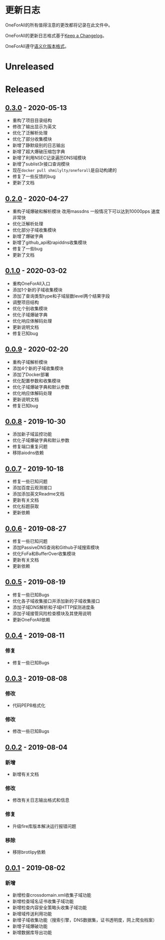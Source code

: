 # 更新日志
OneForAll的所有值得注意的更改都将记录在此文件中。

OneForAll的更新日志格式基于[Keep a Changelog](https://keepachangelog.com/zh-CN/1.0.0/)。

OneForAll遵守[语义化版本格式](https://semver.org/)。

# Unreleased

# Released
## [0.3.0](https://github.com/shmilylty/oneforall/releases/tag/v0.3.0) - 2020-05-13
- 重构了项目目录结构
- 修改了输出显示为英文
- 优化了泛解析处理
- 优化了部分收集模块
- 新增了静默级别的日志输出
- 新增了超大爆破压缩包字典
- 新增了利用NSEC记录遍历DNS域模块
- 新增了sublist3r接口查询模块
- 现在`docker pull shmilylty/oneforall`是自动构建的
- 修复了一些反馈的bug
- 更新了文档

## [0.2.0](https://github.com/shmilylty/oneforall/releases/tag/v0.2.0) - 2020-04-27
- 重构子域爆破和解析模块 改用massdns 一般情况下可以达到10000pps 速度非常快
- 优化泛解析处理
- 优化部分子域收集模块
- 新增了爆破字典
- 新增了github_api和rapiddns收集模块
- 修复了一些bug
- 更新了文档

## [0.1.0](https://github.com/shmilylty/oneforall/releases/tag/v0.1.0) - 2020-03-02
- 重构OneForAll入口
- 添加1个新的子域收集模块
- 添加了查询类型type和子域层数level两个结果字段
- 调整项目结构
- 优化个别收集模块
- 优化子域爆破字典
- 优化响应体解码处理
- 更新说明文档
- 修复已知bug

## [0.0.9](https://github.com/shmilylty/oneforall/releases/tag/v0.0.9) - 2020-02-20
- 重构子域解析模块
- 添加4个新的子域收集模块
- 添加了Docker部署
- 优化配置参数和收集模块
- 优化子域爆破字典和默认参数
- 优化响应体解码处理
- 更新说明文档
- 修复已知bug

## [0.0.8](https://github.com/shmilylty/oneforall/releases/tag/v0.0.8) - 2019-10-30
- 添加新子域监控功能
- 优化子域爆破字典和默认参数
- 修复端口重复问题
- 移除aiodns依赖

## [0.0.7](https://github.com/shmilylty/oneforall/releases/tag/v0.0.7) - 2019-10-18
- 修复一些已知问题
- 添加百度云观测接口
- 添加添加英文Readme文档
- 更新有关文档
- 优化标题获取
- 更新依赖

## [0.0.6](https://github.com/shmilylty/oneforall/releases/tag/v0.0.6) - 2019-08-27
- 修复一些已知问题
- 添加PassiveDNS查询和Github子域搜索模块
- 优化FoFa和BufferOver收集模块
- 更新有关文档
- 更新依赖

## [0.0.5](https://github.com/shmilylty/oneforall/releases/tag/v0.0.5) - 2019-08-19
- 修复一些已知Bugs
- 优化各子域收集接口并添加新的子域收集接口
- 添加子域DNS解析和子域HTTP探测进度条
- 添加子域接管风险检查模块及其使用说明
- 更新OneForAll依赖

## [0.0.4](https://github.com/shmilylty/oneforall/releases/tag/v0.0.4) - 2019-08-11
### 修复
- 修复一些已知Bugs

## [0.0.3](https://github.com/shmilylty/oneforall/releases/tag/v0.0.3) - 2019-08-08
### 修改
- 代码PEP8格式化
### 修改
- 修改一些已知Bugs

## [0.0.2](https://github.com/shmilylty/oneforall/releases/tag/v0.0.2) - 2019-08-04
### 新增
- 新增有关文档
### 修改
- 修改有关日志输出格式和信息
### 修复
- 升级fire库版本解决运行报错问题
### 移除
- 移除brotlipy依赖


## [0.0.1](https://github.com/shmilylty/oneforall/releases/tag/v0.0.1) - 2019-08-02
### 新增
- 新增检查crossdomain.xml收集子域功能
- 新增检查域名证书收集子域功能
- 新增检查内容安全策略头收集子域功能
- 新增域传送利用功能
- 新增子域收集功能（搜索引擎，DNS数据集，证书透明度，网上爬虫档案）
- 新增子域爆破功能
- 新增数据库导出功能
